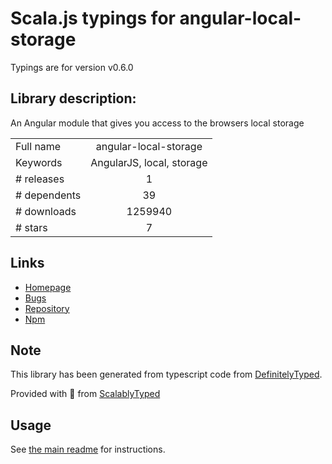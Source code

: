 
# Scala.js typings for angular-local-storage

Typings are for version v0.6.0

## Library description:
An Angular module that gives you access to the browsers local storage

|                    |                 |
| ------------------ | :-------------: |
| Full name          | angular-local-storage |
| Keywords           | AngularJS, local, storage |
| # releases         | 1 |
| # dependents       | 39 |
| # downloads        | 1259940 |
| # stars            | 7 |

## Links
- [Homepage](https://github.com/grevory/angular-local-storage)
- [Bugs](https://github.com/grevory/angular-local-storage/issues)
- [Repository](https://github.com/grevory/angular-local-storage)
- [Npm](https://www.npmjs.com/package/angular-local-storage)
    


## Note
This library has been generated from typescript code from [DefinitelyTyped](https://definitelytyped.org).

Provided with :purple_heart: from [ScalablyTyped](https://github.com/oyvindberg/ScalablyTyped)

## Usage
See [the main readme](../../readme.md) for instructions.


